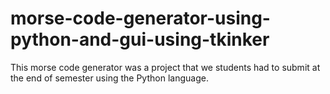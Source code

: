 # morse-code-generator-using-python-and-gui-using-tkinker

This morse code generator was a project that we students had to submit at the end of semester using the Python language.
